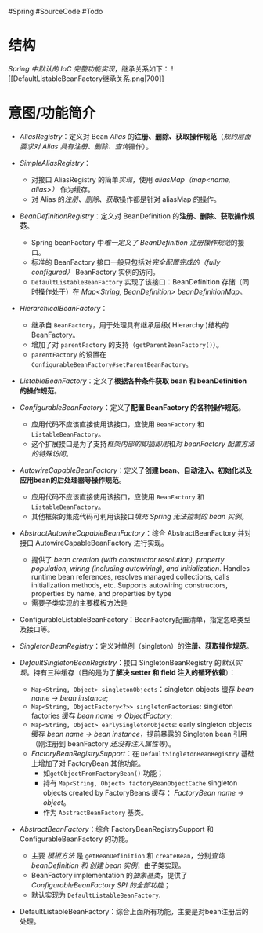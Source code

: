 #Spring #SourceCode #Todo 

# 结构
*Spring 中默认的 IoC 完整功能实现*，继承关系如下：
![[DefaultListableBeanFactory继承关系.png|700]]


# 意图/功能简介
-   *AliasRegistry*：定义对 Bean *Alias* 的**注册、删除、获取操作规范**（*规约层面要求对 Alias 具有注册、删除、查询*操作）。
-   *SimpleAliasRegistry*：
	- 对接口 AliasRegistry 的简单*实现*，使用 *aliasMap（map<name, alias>）* 作为缓存。
	- 对 Alias 的*注册、删除、获取*操作都是针对 aliasMap 的操作。
-   *BeanDefinitionRegistry*：定义对 BeanDefinition 的**注册、删除、获取操作规范**。
	- Spring beanFactory 中*唯一定义了 BeanDefinition 注册操作规范*的接口。
	- 标准的 BeanFactory 接口一般只包括对*完全配置完成的（fully configured）* BeanFactory 实例的访问。
	- `DefaultListableBeanFactory` 实现了该接口：BeanDefinition 存储（同时操作处于）在 *Map<String, BeanDefinition> beanDefinitionMap*。

-   *HierarchicalBeanFactory*：
	- 继承自 `BeanFactory`，用于处理具有继承层级( Hierarchy )结构的 BeanFactory。
	- 增加了对 `parentFactory` 的支持（`getParentBeanFactory()`）。
	- `parentFactory` 的设置在 `ConfigurableBeanFactory#setParentBeanFactory`。
-   *ListableBeanFactory*：定义了**根据各种条件获取 bean 和 beanDefinition 的操作规范**。
-   *ConfigurableBeanFactory*：定义了**配置 BeanFactory 的各种操作规范**。
	- 应用代码不应该直接使用该接口，应使用 `BeanFactory` 和 `ListableBeanFactory`。
	- 这个扩展接口是为了支持*框架内部的即插即用*和*对 beanFactory 配置方法的特殊访问*。
-   *AutowireCapableBeanFactory*：定义了**创建 bean、自动注入、初始化以及应用bean的后处理器等操作规范**。
	- 应用代码不应该直接使用该接口，应使用 `BeanFactory` 和 `ListableBeanFactory`。
	- 其他框架的集成代码可利用该接口*填充 Spring 无法控制的 bean 实例*。
-   *AbstractAutowireCapableBeanFactory*：综合 AbstractBeanFactory 并对接口 AutowireCapableBeanFactory 进行实现。
	- 提供了 *bean creation (with constructor resolution), property population, wiring (including autowiring), and initialization*. Handles runtime bean references, resolves managed collections, calls initialization methods, etc. Supports autowiring constructors, properties by name, and properties by type
	- 需要子类实现的主要模板方法是
- ConfigurableListableBeanFactory：BeanFactory配置清单，指定忽略类型及接口等。

-   *SingletonBeanRegistry*：定义对单例（singleton）的**注册、获取操作规范**。
-   *DefaultSingletonBeanRegistry*：接口 SingletonBeanRegistry 的*默认实现*。持有三种缓存（目的是为了**解决 setter 和 field 注入的循环依赖**）：
	- `Map<String, Object> singletonObjects`：singleton objects 缓存 *bean name -> bean instance*;
	- `Map<String, ObjectFactory<?>> singletonFactories`: singleton factories 缓存 *bean name -> ObjectFactory*;
	- `Map<String, Object> earlySingletonObjects`: early singleton objects 缓存 *bean name -> bean instance*，提前暴露的 Singleton bean 引用（刚注册到 beanFactory *还没有注入属性等*）。
	-   *FactoryBeanRegistrySupport*：在 `DefaultSingletonBeanRegistry` 基础上增加了对 FactoryBean 其他功能。
		- 如`getObjectFromFactoryBean()` 功能；
		- 持有 `Map<String, Object> factoryBeanObjectCache` singleton objects created by FactoryBeans 缓存： *FactoryBean name -> object*。
		- 作为 `AbstractBeanFactory` 基类。
-   *AbstractBeanFactory*：综合 FactoryBeanRegistrySupport 和 ConfigurableBeanFactory 的功能。
	- 主要 *模板方法* 是 `getBeanDefinition` 和 `createBean`，分别*查询 beanDefinition 和 创建 bean 实例*，由子类实现。
	- BeanFactory implementation 的*抽象基类*，提供了 *ConfigurableBeanFactory SPI 的全部功能*；
	- 默认实现为  `DefaultListableBeanFactory`.




-  DefaultListableBeanFactory：综合上面所有功能，主要是对bean注册后的处理。